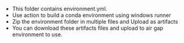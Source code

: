 * This folder contains environment.yml.
* Use action to build a conda environment using windows runner
* Zip the environment folder in multiple files and Upload as artifacts
* You can download these artifacts files and upload to air gap environment to use.